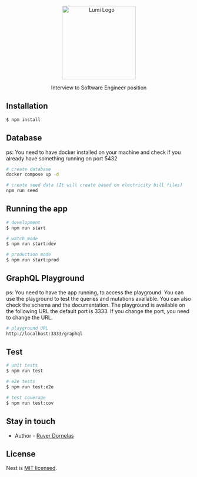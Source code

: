 <p align="center">
  <a href="https://www.labs-lumi.com.br" target="blank"><img src="https://media.licdn.com/dms/image/C4D0BAQHcIiVqOtOAnQ/company-logo_200_200/0/1660403653527/labs_lumi_logo?e=2147483647&v=beta&t=PUKrxACtqBBUOlPEvda4W0gtKax1QPp-dnjPohA6bcY" width="200" alt="Lumi Logo" /></a>
</p>

  <p align="center">Interview to Software Engineer position</p>

## Installation

```bash
$ npm install
```

## Database

ps: You need to have docker installed on your machine and check if you already have something running on port 5432

```bash
# create database
docker compose up -d

# create seed data (It will create based on electricity bill files)
npm run seed
```

## Running the app

```bash
# development
$ npm run start

# watch mode
$ npm run start:dev

# production mode
$ npm run start:prod
```

## GraphQL Playground

ps: You need to have the app running, to access the playground. You can use the playground to test the queries and mutations available. You can also check the schema and the documentation. The playground is available on the following URL the default port is 3333. If you change the port, you need to change the URL.

```bash
# playground URL
http://localhost:3333/graphql
```

## Test

```bash
# unit tests
$ npm run test

# e2e tests
$ npm run test:e2e

# test coverage
$ npm run test:cov
```

## Stay in touch

- Author - [Ruver Dornelas](https://linkedin.com/in/ruver-dornelas)

## License

Nest is [MIT licensed](LICENSE).
